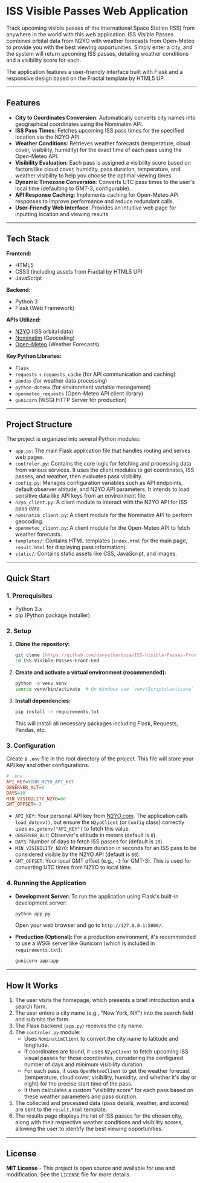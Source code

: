 
# ISS Visible Passes Web Application

Track upcoming visible passes of the International Space Station (ISS) from anywhere in the world with this web application. ISS Visible Passes combines orbital data from N2YO with weather forecasts from Open-Meteo to provide you with the best viewing opportunities. Simply enter a city, and the system will return upcoming ISS passes, detailing weather conditions and a visibility score for each.

The application features a user-friendly interface built with Flask and a responsive design based on the Fractal template by HTML5 UP.

---

## Features

-   **City to Coordinates Conversion**: Automatically converts city names into geographical coordinates using the Nominatim API.
-   **ISS Pass Times**: Fetches upcoming ISS pass times for the specified location via the N2YO API.
-   **Weather Conditions**: Retrieves weather forecasts (temperature, cloud cover, visibility, humidity) for the exact time of each pass using the Open-Meteo API.
-   **Visibility Evaluation**: Each pass is assigned a visibility score based on factors like cloud cover, humidity, pass duration, temperature, and weather visibility to help you choose the optimal viewing times.
-   **Dynamic Timezone Conversion**: Converts UTC pass times to the user's local time (defaulting to GMT-3, configurable).
-   **API Response Caching**: Implements caching for Open-Meteo API responses to improve performance and reduce redundant calls.
-   **User-Friendly Web Interface**: Provides an intuitive web page for inputting location and viewing results.

---

## Tech Stack

**Frontend:**
-   HTML5
-   CSS3 (including assets from Fractal by HTML5 UP)
-   JavaScript

**Backend:**
-   Python 3
-   Flask (Web Framework)

**APIs Utilized:**
-   [N2YO](https://www.n2yo.com/api/) (ISS orbital data)
-   [Nominatim](https://nominatim.org/release-docs/develop/api/Search/) (Geocoding)
-   [Open-Meteo](https://open-meteo.com/en/docs) (Weather Forecasts)

**Key Python Libraries:**
-   `Flask`
-   `requests` + `requests_cache` (for API communication and caching)
-   `pandas` (for weather data processing)
-   `python-dotenv` (for environment variable management)
-   `openmeteo_requests` (Open-Meteo API client library)
-   `gunicorn` (WSGI HTTP Server for production)

---

## Project Structure

The project is organized into several Python modules:

-   `app.py`: The main Flask application file that handles routing and serves web pages.
-   `controler.py`: Contains the core logic for fetching and processing data from various services. It uses the client modules to get coordinates, ISS passes, and weather, then evaluates pass visibility.
-   `config.py`: Manages configuration variables such as API endpoints, default observer altitude, and N2YO API parameters. It intends to load sensitive data like API keys from an environment file.
-   `n2yo_client.py`: A client module to interact with the N2YO API for ISS pass data.
-   `nominatim_client.py`: A client module for the Nominatim API to perform geocoding.
-   `openmeteo_client.py`: A client module for the Open-Meteo API to fetch weather forecasts.
-   `templates/`: Contains HTML templates (`index.html` for the main page, `result.html` for displaying pass information).
-   `static/`: Contains static assets like CSS, JavaScript, and images.

---

## Quick Start

### 1. Prerequisites
-   Python 3.x
-   pip (Python package installer)

### 2. Setup
1.  **Clone the repository:**
    ```bash
    git clone [https://github.com/danyelbarboza/ISS-Visible-Passes-Front-End.git](https://github.com/danyelbarboza/ISS-Visible-Passes-Front-End.git)
    cd ISS-Visible-Passes-Front-End
    ```
2.  **Create and activate a virtual environment (recommended):**
    ```bash
    python -m venv venv
    source venv/bin/activate  # On Windows use `venv\Scripts\activate`
    ```
3.  **Install dependencies:**
    ```bash
    pip install -r requirements.txt
    ```
    This will install all necessary packages including Flask, Requests, Pandas, etc.

### 3. Configuration
Create a `.env` file in the root directory of the project. This file will store your API key and other configurations.
   ```ini
   # .env
   API_KEY=YOUR_N2YO_API_KEY
   OBSERVER_ALT=0
   DAYS=10
   MIN_VISIBILITY_N2YO=60
   GMT_OFFSET=-3
````

  - `API_KEY`: Your personal API key from [N2YO.com](https://www.n2yo.com/api/). The application calls `load_dotenv()`, but ensure the `N2yoClient` (or `Config` class) correctly uses `os.getenv("API_KEY")` to fetch this value.
  - `OBSERVER_ALT`: Observer's altitude in meters (default is `0`).
  - `DAYS`: Number of days to fetch ISS passes for (default is `10`).
  - `MIN_VISIBILITY_N2YO`: Minimum duration in seconds for an ISS pass to be considered visible by the N2YO API (default is `60`).
  - `GMT_OFFSET`: Your local GMT offset (e.g., `-3` for GMT-3). This is used for converting UTC times from N2YO to local time.

### 4\. Running the Application

  - **Development Server:**
    To run the application using Flask's built-in development server:

    ```bash
    python app.py
    ```

    Open your web browser and go to `http://127.0.0.1:5000/`.

  - **Production (Optional):**
    For a production environment, it's recommended to use a WSGI server like Gunicorn (which is included in `requirements.txt`):

    ```bash
    gunicorn app:app
    ```

-----

## How It Works

1.  The user visits the homepage, which presents a brief introduction and a search form.
2.  The user enters a city name (e.g., "New York, NY") into the search field and submits the form.
3.  The Flask backend (`app.py`) receives the city name.
4.  The `controler.py` module:
      * Uses `NominatimClient` to convert the city name to latitude and longitude.
      * If coordinates are found, it uses `N2yoClient` to fetch upcoming ISS visual passes for those coordinates, considering the configured number of days and minimum visibility duration.
      * For each pass, it uses `OpenMeteoClient` to get the weather forecast (temperature, cloud cover, visibility, humidity, and whether it's day or night) for the precise start time of the pass.
      * It then calculates a custom "visibility score" for each pass based on these weather parameters and pass duration.
5.  The collected and processed data (pass details, weather, and scores) are sent to the `result.html` template.
6.  The results page displays the list of ISS passes for the chosen city, along with their respective weather conditions and visibility scores, allowing the user to identify the best viewing opportunities.

-----

## License

**MIT License** - This project is open source and available for use and modification. See the `LICENSE` file for more details.
